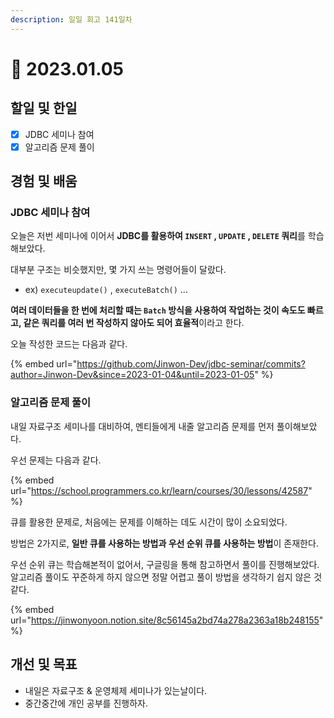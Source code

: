 ```yaml
---
description: 일일 회고 141일차
---
```


# 🙂 2023.01.05

## 할일 및 한일&#x20;

* [x] JDBC 세미나 참여&#x20;
* [x] 알고리즘 문제 풀이&#x20;

## 경험 및 배움&#x20;

### JDBC 세미나 참여&#x20;

오늘은 저번 세미나에 이어서 **JDBC를 활용하여 `INSERT` , `UPDATE` , `DELETE` 쿼리**를 학습해보았다.

대부분 구조는 비슷했지만, 몇 가지 쓰는 명령어들이 달랐다.

* ex) `executeupdate()` , `executeBatch()` ...

**여러 데이터들을 한 번에 처리할 때는 `Batch` 방식을 사용하여 작업하는 것이 속도도 빠르고, 같은 쿼리를 여러 번 작성하지 않아도 되어 효율적**이라고 한다.

오늘 작성한 코드는 다음과 같다.

{% embed url="https://github.com/Jinwon-Dev/jdbc-seminar/commits?author=Jinwon-Dev&since=2023-01-04&until=2023-01-05" %}

### 알고리즘 문제 풀이&#x20;

내일 자료구조 세미나를 대비하여, 멘티들에게 내줄 알고리즘 문제를 먼저 풀이해보았다.

우선 문제는 다음과 같다.

{% embed url="https://school.programmers.co.kr/learn/courses/30/lessons/42587" %}

큐를 활용한 문제로, 처음에는 문제를 이해하는 데도 시간이 많이 소요되었다.

방법은 2가지로, **일반 큐를 사용하는 방법과 우선 순위 큐를 사용하는 방법**이 존재한다.

우선 순위 큐는 학습해본적이 없어서, 구글링을 통해 참고하면서 풀이를 진행해보았다. 알고리즘 풀이도 꾸준하게 하지 않으면 정말 어렵고 풀이 방법을 생각하기 쉽지 않은 것 같다.

{% embed url="https://jinwonyoon.notion.site/8c56145a2bd74a278a2363a18b248155" %}

## 개선 및 목표&#x20;

* 내일은 자료구조 & 운영체제 세미나가 있는날이다.&#x20;
* 중간중간에 개인 공부를 진행하자.&#x20;
